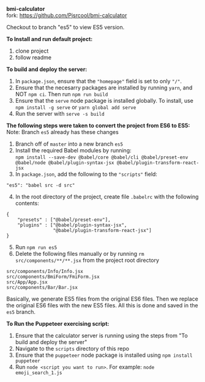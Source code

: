 **bmi-calculator**\
fork: https://github.com/Pjsrcool/bmi-calculator

Checkout to branch "es5" to view ES5 version.

**To Install and run default project:**
1. clone project
2. follow readme

**To build and deploy the server:**
1. In `package.json`, ensure that the `"homepage"` field is set to only `"/"`.
2. Ensure that the necesarry packages are installed by running `yarn`, and NOT `npm ci`. Then run `npm run build`
3. Ensure that the `serve` node package is installed globally. To install, use `npm install -g serve` or `yarn global add serve`
4. Run the server with `serve -s build`

**The following steps were taken to convert the project from ES6 to ES5:**
Note: Branch `es5` already has these changes
1. Branch off of `master` into a new branch `es5`
2. Install the required Babel modules by running:\
 `npm install --save-dev @babel/core @babel/cli @babel/preset-env @babel/node @babel/plugin-syntax-jsx @babel/plugin-transform-react-jsx`
3. In `package.json`, add the following to the `"scripts"` field:
```
"es5": "babel src -d src"
```
4. In the root directory of the project, create file `.babelrc` with the following contents:
```
{
	"presets" : ["@babel/preset-env"],
	"plugins" : ["@babel/plugin-syntax-jsx",
				 "@babel/plugin-transform-react-jsx"]
}
```
5. Run `npm run es5`
6. Delete the following files manually or by running `rm src/components/**/**.jsx` from the project root directory
```
src/components/Info/Info.jsx
src/components/BmiForm/FmiForm.jsx
src/App/App.jsx
src/components/Bar/Bar.jsx
```

Basically, we generate ES5 files from the original ES6 files. Then we replace the original ES6 files with the new ES5 files. All this is done and saved in the `es5` branch.

**To Run the Puppeteer exercising script:**
1. Ensure that the calculator server is running using the steps from "To build and deploy the server"
2. Navigate to the `scripts` directory of this repo
3. Ensure that the `puppeteer` node package is installed using `npm install puppeteer`
4. Run `node <script you want to run>`. For example: `node emoji_search_1.js`